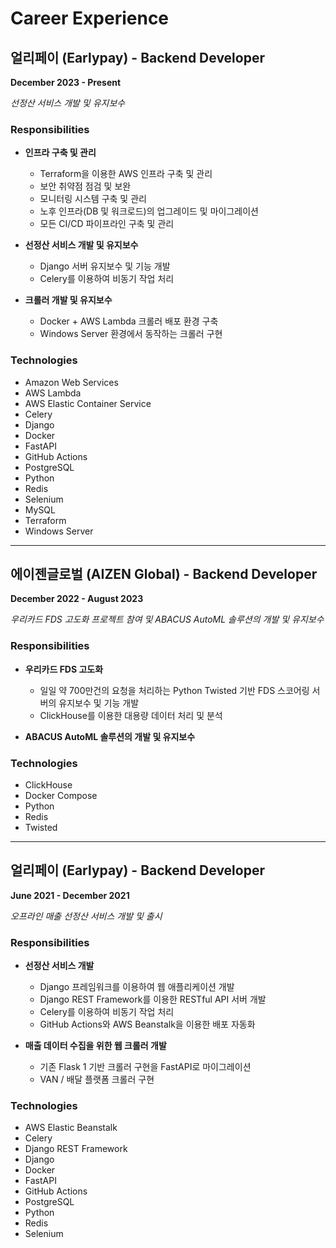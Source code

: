 <!-- AI-NOTE: This is my full career description. -->

# Career Experience

## 얼리페이 (Earlypay) - Backend Developer

**December 2023 - Present**

*선정산 서비스 개발 및 유지보수*

### Responsibilities

- **인프라 구축 및 관리**
  - Terraform을 이용한 AWS 인프라 구축 및 관리
  - 보안 취약점 점검 및 보완
  - 모니터링 시스템 구축 및 관리
  - 노후 인프라(DB 및 워크로드)의 업그레이드 및 마이그레이션
  - 모든 CI/CD 파이프라인 구축 및 관리

- **선정산 서비스 개발 및 유지보수**
  - Django 서버 유지보수 및 기능 개발
  - Celery를 이용하여 비동기 작업 처리

- **크롤러 개발 및 유지보수**
  - Docker + AWS Lambda 크롤러 배포 환경 구축
  - Windows Server 환경에서 동작하는 크롤러 구현

### Technologies

- Amazon Web Services
- AWS Lambda
- AWS Elastic Container Service
- Celery
- Django
- Docker
- FastAPI
- GitHub Actions
- PostgreSQL
- Python
- Redis
- Selenium
- MySQL
- Terraform
- Windows Server

---

## 에이젠글로벌 (AIZEN Global) - Backend Developer

**December 2022 - August 2023**

*우리카드 FDS 고도화 프로젝트 참여 및 ABACUS AutoML 솔루션의 개발 및 유지보수*

### Responsibilities

- **우리카드 FDS 고도화**
  - 일일 약 700만건의 요청을 처리하는 Python Twisted 기반 FDS 스코어링 서버의 유지보수 및 기능 개발
  - ClickHouse를 이용한 대용량 데이터 처리 및 분석

- **ABACUS AutoML 솔루션의 개발 및 유지보수**

### Technologies

- ClickHouse
- Docker Compose
- Python
- Redis
- Twisted

---

## 얼리페이 (Earlypay) - Backend Developer

**June 2021 - December 2021**

*오프라인 매출 선정산 서비스 개발 및 출시*

### Responsibilities

- **선정산 서비스 개발**
  - Django 프레임워크를 이용하여 웹 애플리케이션 개발
  - Django REST Framework를 이용한 RESTful API 서버 개발
  - Celery를 이용하여 비동기 작업 처리
  - GitHub Actions와 AWS Beanstalk을 이용한 배포 자동화

- **매출 데이터 수집을 위한 웹 크롤러 개발**
  - 기존 Flask 1 기반 크롤러 구현을 FastAPI로 마이그레이션
  - VAN / 배달 플랫폼 크롤러 구현

### Technologies

- AWS Elastic Beanstalk
- Celery
- Django REST Framework
- Django
- Docker
- FastAPI
- GitHub Actions
- PostgreSQL
- Python
- Redis
- Selenium
